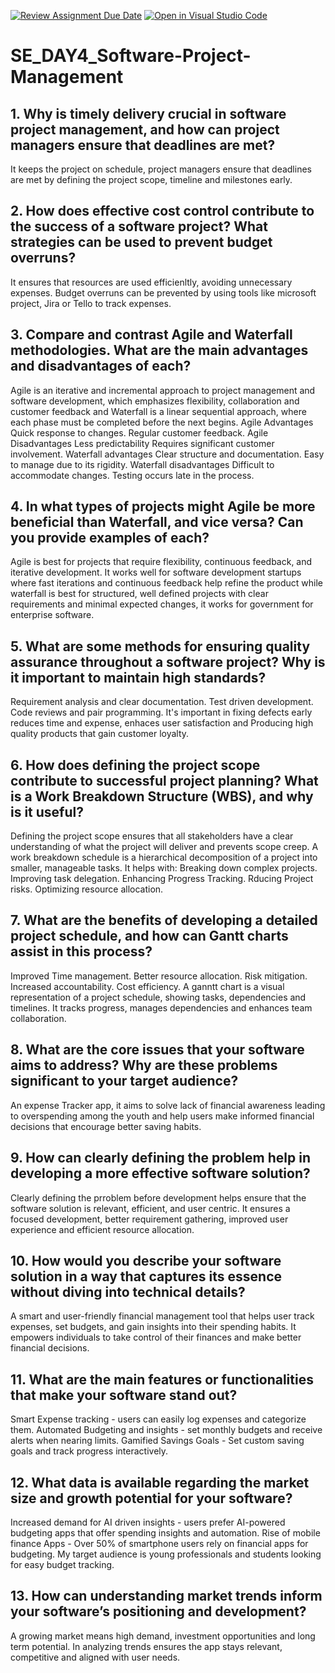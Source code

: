 [![Review Assignment Due Date](https://classroom.github.com/assets/deadline-readme-button-22041afd0340ce965d47ae6ef1cefeee28c7c493a6346c4f15d667ab976d596c.svg)](https://classroom.github.com/a/9pw6JKcu)
[![Open in Visual Studio Code](https://classroom.github.com/assets/open-in-vscode-2e0aaae1b6195c2367325f4f02e2d04e9abb55f0b24a779b69b11b9e10269abc.svg)](https://classroom.github.com/online_ide?assignment_repo_id=18472464&assignment_repo_type=AssignmentRepo)
# SE_DAY4_Software-Project-Management
## 1. Why is timely delivery crucial in software project management, and how can project managers ensure that deadlines are met?
It keeps the project on schedule, project managers ensure that deadlines are met by defining the project scope, timeline and milestones early.
## 2. How does effective cost control contribute to the success of a software project? What strategies can be used to prevent budget overruns?
It ensures that resources are used efficienltly, avoiding unnecessary expenses. Budget overruns can be prevented by using tools like microsoft project, Jira or Tello to track expenses.
## 3. Compare and contrast Agile and Waterfall methodologies. What are the main advantages and disadvantages of each?
Agile is an iterative and incremental approach to project management and software development, which emphasizes flexibility, collaboration and customer feedback and Waterfall is a linear sequential approach, where each phase must be completed before the next begins.
Agile Advantages
Quick response to changes.
Regular customer feedback.
Agile Disadvantages
Less predictability
Requires significant customer involvement.
Waterfall advantages
Clear structure and documentation.
Easy to manage due to its rigidity.
Waterfall disadvantages
Difficult to accommodate changes.
Testing occurs late in the process.
## 4. In what types of projects might Agile be more beneficial than Waterfall, and vice versa? Can you provide examples of each?
Agile is best for projects that require flexibility, continuous feedback, and iterative development. It works well for software development startups where fast iterations and continuous feedback help refine the product while waterfall is best for structured, well defined projects with clear requirements and minimal expected changes, it works for government for enterprise software.
## 5. What are some methods for ensuring quality assurance throughout a software project? Why is it important to maintain high standards?
Requirement analysis and clear documentation.
Test driven development.
Code reviews and pair programming.
It's important in fixing defects early reduces time and expense, enhaces user satisfaction and Producing high quality products that gain customer loyalty.
## 6. How does defining the project scope contribute to successful project planning? What is a Work Breakdown Structure (WBS), and why is it useful?
Defining the project scope ensures that all stakeholders have a clear understanding of what the project will deliver and prevents scope creep.
A work breakdown schedule is a hierarchical decomposition of a project into smaller, manageable tasks.
It helps with:
Breaking down complex projects.
Improving task delegation.
Enhancing Progress Tracking.
Rducing Project risks.
Optimizing resource allocation.
## 7. What are the benefits of developing a detailed project schedule, and how can Gantt charts assist in this process?
Improved Time management.
Better resource allocation.
Risk mitigation.
Increased accountability.
Cost efficiency.
A ganntt chart is a visual representation of a project schedule, showing tasks, dependencies and timelines. It tracks progress, manages dependencies and enhances team collaboration.
## 8. What are the core issues that your software aims to address? Why are these problems significant to your target audience? 
An expense Tracker app, it aims to solve lack of financial awareness leading to overspending among the youth and help users make informed financial decisions that encourage better saving habits.
## 9. How can clearly defining the problem help in developing a more effective software solution?
Clearly defining the prroblem before development helps ensure that the software solution is relevant, efficient, and user centric. It ensures a focused development, better requirement gathering, improved user experience and efficient resource allocation.
## 10. How would you describe your software solution in a way that captures its essence without diving into technical details?
A smart and user-friendly financial management tool that helps user track expenses, set budgets, and gain insights into their spending habits. It empowers individuals to take control of their finances and make better financial decisions.
## 11. What are the main features or functionalities that make your software stand out?
Smart Expense tracking - users can easily log expenses and categorize them.
Automated Budgeting and insights - set monthly budgets and receive alerts when nearing limits.
Gamified Savings Goals - Set custom saving goals and track progress interactively.
## 12. What data is available regarding the market size and growth potential for your software?
Increased demand for AI driven insights - users prefer AI-powered budgeting apps that offer spending insights and automation.
Rise of mobile finance Apps - Over 50% of smartphone users rely on financial apps for budgeting.
My target audience is young professionals and students looking for easy budget tracking.
## 13. How can understanding market trends inform your software’s positioning and development?
A growing market means high demand, investment opportunities and long term potential. In analyzing trends ensures the app stays relevant, competitive and aligned with user needs.
